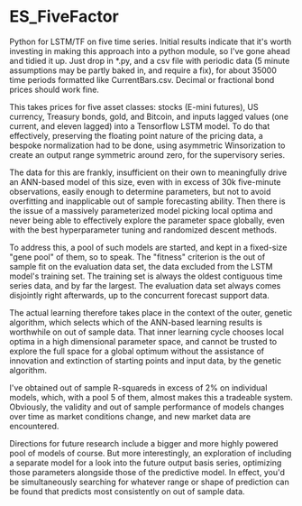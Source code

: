 # ES_FiveFactor
Python for LSTM/TF on five time series. Initial results indicate that it's worth investing in making this
approach into a python module, so I've gone ahead and tidied it up. Just drop in *.py, and a csv file with
periodic data (5 minute assumptions may be partly baked in, and require a fix), for about 35000 time periods
formatted like CurrentBars.csv. Decimal or fractional bond prices should work fine.

This takes prices for five asset classes: stocks (E-mini futures), US currency, Treasury bonds, gold, and 
Bitcoin, and inputs lagged values (one current, and eleven lagged) into a Tensorflow LSTM model. To do that 
effectively, preserving the floating point nature of the pricing data, a bespoke normalization had to be 
done, using asymmetric Winsorization to create an output range symmetric around zero, for the supervisory 
series.

The data for this are frankly, insufficient on their own to meaningfully drive an ANN-based model of this 
size, even with in excess of 30k five-minute observations, easily enough to determine parameters, but not to 
avoid overfitting and inapplicable out of sample forecasting ability. Then there is the issue of a massively 
parameterized model picking local optima and never being able to effectively explore the parameter space 
globally, even with the best hyperparameter tuning and randomized descent methods.

To address this, a pool of such models are started, and kept in a fixed-size "gene pool" of them, so to 
speak. The "fitness" criterion is the out of sample fit on the evaluation data set, the data excluded from 
the LSTM model's training set. The training set is always the oldest contiguous time series data, and by far 
the largest. The evaluation data set always comes disjointly right afterwards, up to the concurrent forecast 
support data.

The actual learning therefore takes place in the context of the outer, genetic algorithm, which selects which
of the ANN-based learning results is worthwhile on out of sample data. That inner learning cycle chooses
local optima in a high dimensional parameter space, and cannot be trusted to explore the full space for a 
global optimum without the assistance of innovation and extinction of starting points and input data, by the 
genetic algorithm.

I've obtained out of sample R-squareds in excess of 2% on individual models, which, with a pool 5 of them, 
almost makes this a tradeable system. Obviously, the validity and out of sample performance of models 
changes over time as market conditions change, and new market data are encountered.

Directions for future research include a bigger and more highly powered pool of models of course. But more
interestingly, an exploration of including a separate model for a look into the future output basis series, 
optimizing those parameters alongside those of the predictive model. In effect, you'd be simultaneously 
searching for whatever range or shape of prediction can be found that predicts most consistently on out of 
sample data.
